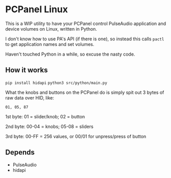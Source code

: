 # PCPanel Linux

This is a WIP utility to have your PCPanel control PulseAudio application and
device volumes on Linux, written in Python.

I don't know how to use PA's API (if there is one), so instead this calls
`pactl` to get application names and set volumes.

Haven't touched Python in a while, so excuse the nasty code.

## How it works

`pip install hidapi` 
`python3 src/python/main.py`

What the knobs and buttons on the PCPanel do is simply spit out 3 bytes of raw
data over HID, like:

`01, 05, 87`

1st byte: 01 = slider/knob; 02 = button

2nd byte: 00-04 = knobs; 05-08 = sliders

3rd byte: 00-FF = 256 values, or 00/01 for unpress/press of button

## Depends

- PulseAudio
- hidapi
